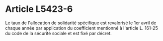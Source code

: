 # Article L5423-6

Le taux de l'allocation de solidarité spécifique est revalorisé le 1er avril de chaque année par application du coefficient mentionné à l'article L. 161-25 du code de la sécurité sociale et est fixé par décret.